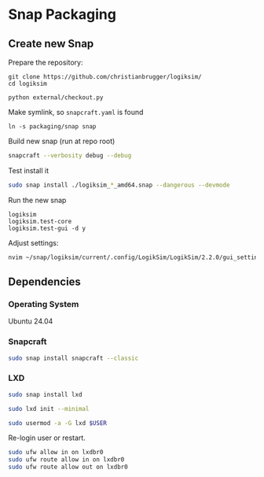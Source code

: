 # Snap Packaging



## Create new Snap

Prepare the repository:

```
git clone https://github.com/christianbrugger/logiksim/
cd logiksim

python external/checkout.py
```

Make symlink, so `snapcraft.yaml` is found

```
ln -s packaging/snap snap
```

Build new snap (run at repo root)

```bash
snapcraft --verbosity debug --debug
```

Test install it

```bash
sudo snap install ./logiksim_*_amd64.snap --dangerous --devmode
```

Run the new snap

```
logiksim
logiksim.test-core
logiksim.test-gui -d y
```

Adjust settings:

```bash
nvim ~/snap/logiksim/current/.config/LogikSim/LogikSim/2.2.0/gui_settings.json
```









## Dependencies

### Operating System

Ubuntu 24.04

### Snapcraft

```bash
sudo snap install snapcraft --classic
```

### LXD

```bash
sudo snap install lxd
```

```bash
sudo lxd init --minimal
```

```bash
sudo usermod -a -G lxd $USER
```

Re-login user or restart.

```bash
sudo ufw allow in on lxdbr0
sudo ufw route allow in on lxdbr0
sudo ufw route allow out on lxdbr0
```



